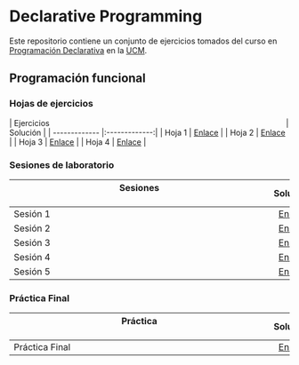 # Declarative Programming

Este repositorio contiene un conjunto de ejercicios tomados del curso en [Programación Declarativa](https://www.ucm.es/estudios/grado-ingenieriainformatica-plan-803275) en la [UCM](https://www.ucm.es/ "Universidad Complutense de Madrid").

## Programación funcional

### Hojas de ejercicios

| Ejercicios &nbsp;&nbsp;&nbsp;&nbsp;&nbsp;&nbsp;&nbsp;&nbsp;&nbsp;&nbsp;&nbsp;&nbsp;&nbsp;&nbsp;&nbsp;&nbsp;&nbsp;&nbsp;&nbsp;&nbsp;&nbsp;&nbsp;&nbsp;&nbsp;&nbsp;&nbsp;&nbsp;&nbsp;&nbsp;&nbsp;&nbsp;&nbsp;&nbsp;&nbsp;&nbsp;&nbsp;&nbsp;&nbsp;&nbsp;&nbsp;&nbsp;&nbsp;&nbsp;&nbsp;&nbsp;&nbsp;&nbsp;&nbsp;&nbsp;&nbsp;&nbsp;&nbsp;&nbsp;&nbsp;&nbsp;&nbsp;&nbsp;&nbsp;&nbsp;&nbsp;&nbsp;&nbsp;&nbsp;&nbsp;&nbsp;&nbsp;&nbsp;&nbsp;&nbsp;&nbsp;&nbsp;&nbsp;&nbsp;&nbsp;&nbsp;&nbsp;&nbsp;&nbsp;&nbsp;&nbsp;&nbsp;&nbsp;&nbsp;&nbsp;&nbsp;&nbsp;
&nbsp;&nbsp;&nbsp;&nbsp;&nbsp;&nbsp;&nbsp;&nbsp;&nbsp;&nbsp;&nbsp;&nbsp;&nbsp;&nbsp;&nbsp;&nbsp;&nbsp;&nbsp;&nbsp; | Solución           |
| ------------- |:-------------:|
| Hoja 1    | [Enlace](Code/Hoja1.hs) |
| Hoja 2    | [Enlace](Code/Hoja2.hs) |
| Hoja 3    | [Enlace](Code/Hoja3.hs) |
| Hoja 4    | [Enlace](Code/Hoja4.hs) |



### Sesiones de laboratorio
| Sesiones &nbsp;&nbsp;&nbsp;&nbsp;&nbsp;&nbsp;&nbsp;&nbsp;&nbsp;&nbsp;&nbsp;&nbsp;&nbsp;&nbsp;&nbsp;&nbsp;&nbsp;&nbsp;&nbsp;&nbsp;&nbsp;&nbsp;&nbsp;&nbsp;&nbsp;&nbsp;&nbsp;&nbsp;&nbsp;&nbsp;&nbsp;&nbsp;&nbsp;&nbsp;&nbsp;&nbsp;&nbsp;&nbsp;&nbsp;&nbsp;&nbsp;&nbsp;&nbsp;&nbsp;&nbsp;&nbsp;&nbsp;&nbsp;&nbsp;&nbsp;&nbsp;&nbsp;&nbsp;&nbsp;&nbsp;&nbsp;&nbsp;&nbsp;&nbsp;&nbsp;&nbsp;&nbsp;&nbsp;&nbsp;&nbsp;&nbsp;&nbsp;&nbsp;&nbsp;&nbsp;&nbsp;&nbsp;&nbsp;&nbsp;&nbsp;&nbsp;&nbsp;&nbsp;&nbsp;&nbsp;&nbsp;&nbsp;&nbsp;&nbsp;&nbsp;&nbsp;&nbsp;&nbsp;&nbsp;&nbsp;&nbsp;&nbsp;&nbsp;&nbsp;&nbsp;&nbsp;&nbsp;&nbsp;&nbsp;&nbsp;&nbsp;&nbsp;&nbsp;&nbsp;&nbsp; | Solución           |
| ------------- |:-------------:|
| Sesión 1    | [Enlace](Code/Sesion1.hs) |
| Sesión 2    | [Enlace](Code/Sesion2.hs) |
| Sesión 3    | [Enlace](Code/Sesion3.hs) |
| Sesión 4    | [Enlace](Code/Sesion4.hs) |
| Sesión 5    | [Enlace](Code/Sesion5.hs) |



### Práctica Final
| Práctica &nbsp;&nbsp;&nbsp;&nbsp;&nbsp;&nbsp;&nbsp;&nbsp;&nbsp;&nbsp;&nbsp;&nbsp;&nbsp;&nbsp;&nbsp;&nbsp;&nbsp;&nbsp;&nbsp;&nbsp;&nbsp;&nbsp;&nbsp;&nbsp;&nbsp;&nbsp;&nbsp;&nbsp;&nbsp;&nbsp;&nbsp;&nbsp;&nbsp;&nbsp;&nbsp;&nbsp;&nbsp;&nbsp;&nbsp;&nbsp;&nbsp;&nbsp;&nbsp;&nbsp;&nbsp;&nbsp;&nbsp;&nbsp;&nbsp;&nbsp;&nbsp;&nbsp;&nbsp;&nbsp;&nbsp;&nbsp;&nbsp;&nbsp;&nbsp;&nbsp;&nbsp;&nbsp;&nbsp;&nbsp;&nbsp;&nbsp;&nbsp;&nbsp;&nbsp;&nbsp;&nbsp;&nbsp;&nbsp;&nbsp;&nbsp;&nbsp;&nbsp;&nbsp;&nbsp;&nbsp;&nbsp;&nbsp;&nbsp;&nbsp;&nbsp;&nbsp;&nbsp;&nbsp;&nbsp;&nbsp;&nbsp;&nbsp;&nbsp;&nbsp;&nbsp;&nbsp;&nbsp;&nbsp;&nbsp;&nbsp;&nbsp;&nbsp;&nbsp;&nbsp;&nbsp; | Solución           |
| ------------- |:-------------:|
| Práctica Final  | [Enlace](Code/PrácticaFinalPD.hs) |
